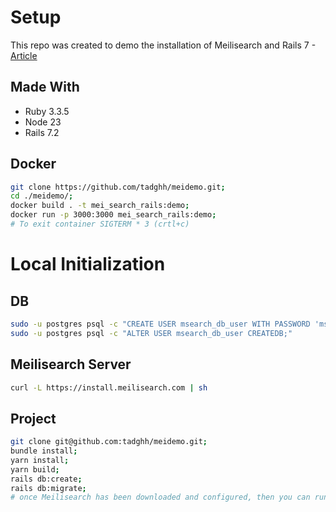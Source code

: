 # Setup

This repo was created to demo the installation of Meilisearch and Rails 7 - [Article](https://tadgh.dev/blog/mei-blog-post)

## Made With
- Ruby 3.3.5
- Node 23
- Rails 7.2

## Docker
```sh
git clone https://github.com/tadghh/meidemo.git;
cd ./meidemo/;
docker build . -t mei_search_rails:demo;
docker run -p 3000:3000 mei_search_rails:demo;
# To exit container SIGTERM * 3 (crtl+c)
```

# Local Initialization

## DB
```sh
sudo -u postgres psql -c "CREATE USER msearch_db_user WITH PASSWORD 'msearch_password';"
sudo -u postgres psql -c "ALTER USER msearch_db_user CREATEDB;"
```

## Meilisearch Server
```sh
curl -L https://install.meilisearch.com | sh
```

## Project
```sh
git clone git@github.com:tadghh/meidemo.git;
bundle install;
yarn install;
yarn build;
rails db:create;
rails db:migrate;
# once Meilisearch has been downloaded and configured, then you can run the seed file (rails db:seed)
```
